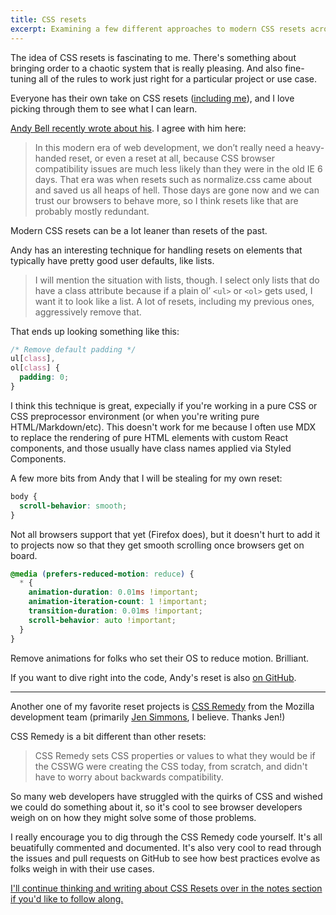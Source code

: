```yaml
---
title: CSS resets
excerpt: Examining a few different approaches to modern CSS resets across the web.
---
```


The idea of CSS resets is fascinating to me. There's something about bringing order to a chaotic system that is really pleasing. And also fine-tuning all of the rules to work just right for a particular project or use case.

Everyone has their own take on CSS resets ([including me](https://github.com/chasemccoy/kit/blob/master/src/components/CSSReset/index.js)), and I love picking through them to see what I can learn.

[Andy Bell recently wrote about his](https://hankchizljaw.com/wrote/a-modern-css-reset/). I agree with him here:

> In this modern era of web development, we don’t really need a heavy-handed reset, or even a reset at all, because CSS browser compatibility issues are much less likely than they were in the old IE 6 days. That era was when resets such as normalize.css came about and saved us all heaps of hell. Those days are gone now and we can trust our browsers to behave more, so I think resets like that are probably mostly redundant.

Modern CSS resets can be a lot leaner than resets of the past.

Andy has an interesting technique for handling resets on elements that typically have pretty good user defaults, like lists.

> I will mention the situation with lists, though. I select only lists that do have a class attribute because if a plain ol’ `<ul>` or `<ol>` gets used, I want it to look like a list. A lot of resets, including my previous ones, aggressively remove that.

That ends up looking something like this:

```css
/* Remove default padding */
ul[class],
ol[class] {
  padding: 0;
}
```

I think this technique is great, expecially if you're working in a pure CSS or CSS preprocessor environment (or when you're writing pure HTML/Markdown/etc). This doesn't work for me because I often use MDX to replace the rendering of pure HTML elements with custom React components, and those usually have class names applied via Styled Components.

A few more bits from Andy that I will be stealing for my own reset:

```css
body {
  scroll-behavior: smooth;
}
```

Not all browsers support that yet (Firefox does), but it doesn't hurt to add it to projects now so that they get smooth scrolling once browsers get on board.

```css
@media (prefers-reduced-motion: reduce) {
  * {
    animation-duration: 0.01ms !important;
    animation-iteration-count: 1 !important;
    transition-duration: 0.01ms !important;
    scroll-behavior: auto !important;
  }
}
```

Remove animations for folks who set their OS to reduce motion. Brilliant.

If you want to dive right into the code, Andy's reset is also [on GitHub](https://github.com/hankchizljaw/modern-css-reset).

---

Another one of my favorite reset projects is [CSS Remedy](https://github.com/mozdevs/cssremedy) from the Mozilla development team (primarily [Jen Simmons](https://jensimmons.com/), I believe. Thanks Jen!)

CSS Remedy is a bit different than other resets:

> CSS Remedy sets CSS properties or values to what they would be if the CSSWG were creating the CSS today, from scratch, and didn't have to worry about backwards compatibility.

So many web developers have struggled with the quirks of CSS and wished we could do something about it, so it's cool to see browser developers weigh on on how they might solve some of those problems.

I really encourage you to dig through the CSS Remedy code yourself. It's all beuatifully commented and documented. It's also very cool to read through the issues and pull requests on GitHub to see how best practices evolve as folks weigh in with their use cases.

<aside class='callout'>

[I'll continue thinking and writing about CSS Resets over in the notes section if you'd like to follow along.](/notes/css-resets)

</aside>

